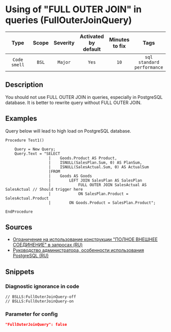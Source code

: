 # Using of "FULL OUTER JOIN" in queries (FullOuterJoinQuery)

 |     Type     | Scope | Severity | Activated<br>by default | Minutes<br>to fix |                       Tags                       |
 |:------------:|:-----:|:--------:|:-----------------------------:|:-----------------------:|:------------------------------------------------:|
 | `Code smell` | `BSL` | `Major`  |             `Yes`             |          `10`           | `sql`<br>`standard`<br>`performance` | 

<!-- Блоки выше заполняются автоматически, не трогать -->
## Description
<!-- Описание диагностики заполняется вручную. Необходимо понятным языком описать смысл и схему работу -->
You should not use FULL OUTER JOIN in queries, especially in PostgreSQL database. It is better to rewrite query without FULL OUTER JOIN.
## Examples
<!-- В данном разделе приводятся примеры, на которые диагностика срабатывает, а также можно привести пример, как можно исправить ситуацию -->
Query below will lead to high load on PostgreSQL database.
```bsl
Procedure Test1()

    Query = New Query;
    Query.Text = "SELECT
                   |    Goods.Product AS Product,
                   |    ISNULL(SalesPlan.Sum, 0) AS PlanSum,
                   |    ISNULL(SalesActual.Sum, 0) AS ActualSum
                   |FROM
                   |    Goods AS Goods
                   |        LEFT JOIN SalesPlan AS SalesPlan
                   |            FULL OUTER JOIN SalesActual AS SalesActual // Should trigger here
                   |            ON SalesPlan.Product = SalesActual.Product
                   |        ON Goods.Product = SalesPlan.Product";

EndProcedure
```
## Sources
<!-- Необходимо указывать ссылки на все источники, из которых почерпнута информация для создания диагностики -->

* [Ограничение на использование конструкции "ПОЛНОЕ ВНЕШНЕЕ СОЕДИНЕНИЕ" в запросах (RU)](https://its.1c.ru/db/v8std#content:435:hdoc)
* [Руководство администратора, особенности использования PostgreSQL (RU)](https://its.1c.ru/db/metod8dev#content:1556:hdoc)

## Snippets

<!-- Блоки ниже заполняются автоматически, не трогать -->
### Diagnostic ignorance in code

```bsl
// BSLLS:FullOuterJoinQuery-off
// BSLLS:FullOuterJoinQuery-on
```

### Parameter for config

```json
"FullOuterJoinQuery": false
```
